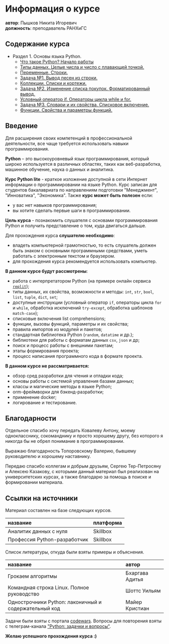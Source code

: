 # Информация о курсе

**автор**: Пышков Никита Игоревич<br>
**должность**: преподаватель РАНХиГС

## Содержание курса

* Раздел 1. Основы языка Python.
    * [Что такое Python? Начало работы](Раздел%201.%20Основы%20языка%20Python/00_intro.md)
    * [Типы данных. Целые числа и число с плавающей точкой.](Раздел%201.%20Основы%20языка%20Python/01_int_and_float.md)
    * [Переменные. Строки.](Раздел%201.%20Основы%20языка%20Python/02_vars_and_str.md)
    * [Задача №1. Вывод песен из строки.](Раздел%201.%20Основы%20языка%20Python/03_first_task.md)
    * [Коллекции. Списки и кортежи.](Раздел%201.%20Основы%20языка%20Python/04_list_and_tuples.md)
    * [Задача №2. Изменение списка покупок. Форматированный вывод.](Раздел%201.%20Основы%20языка%20Python/05_second_task.md)
    * [Условный оператор if. Операторы цикла while и for.](Раздел%201.%20Основы%20языка%20Python/06_if_while_for.md)
    * [Задача №3. Словари и их свойства. Списковое включение.](Раздел%201.%20Основы%20языка%20Python/07_third_task.md)
    * [Функции. Свойства и параметры функций.](Раздел%201.%20Основы%20языка%20Python/08_functions.md)
<!-- * [Импорт. Модули и пакеты.]() -->
<!-- * [Стандартная библиотека Python.]() -->
<!-- * [Задача №4. Время звучания песен в плейлисте.]() -->
<!-- * [Внешние пакеты Python.]() -->
<!-- * [Кодировки. Режимы открытия файлов. Оператор with.]() -->
<!-- * [Задача №5.]() -->
<!-- * [Библиотеки для работы с данными](). -->
<!-- * [Задача №6.]() -->
<!-- * [Проектные работы]() -->
<!-- * [Шпаргалка](cheatsheet.md) -->

## Введение

Для расширения своих компетенций в профессиональной деятельности, все чаще требуется использовать навыки программирования.

**Python** – это высокоуровневый язык программирования, который широко используется в различных областях, таких как веб-разработка, машинное обучение, наука о данных и аналитика.

**Курс Python lite** - краткое изложение доступной в сети Интернет информации о программировании на языке Python. Курс записан для студентов бакалавриата по направлениям подготовки "Менеджмент", "Инноватика", "Экономика". Также **курс может быть полезен** если:

* у вас нет навыков программирования;
* вы хотите сделать первые шаги в программировании.

**Цель курса** - познакомить слушателя с основами программирования Python и получить представление о том, куда двигаться дальше.

Для прохождения курса **слушателю необходимо**: 

* владеть компьютерной грамотностью, то есть слушатель должен быть знаком с основными программными средствами, уметь работать с электронным текстом и браузером. 
* для прохождения курса рекомендуется использовать компьютер.

**В данном курсе будут рассмотрены**:

* работа с интерпретатором Python (на примере онлайн сервиса [`replit`](https://replit.com/));
* типы данных, их свойства, возможности и методы: `int`, `str`, `bool`, `list`, `tuple`, `dict`, `set`;
* доступные инструкции (условный оператор `if`, операторы цикла `for` и `while`, обработка исключений `try-except`, обработка шаблонов `match-case`);
* списковые включения list comprehensions;
* функции, вызовы функций, параметры и их свойства;
* правила импортов из модулей и пакетов;
* стандартная библиотека Python (`random`, `datatime` и др.);
* библиотеки для работы с форматам данных `csv`, `json` и др;
* поиск и процесс работы с внешними пакетам;
* этапы формирования проекта;
* процесс написания программного кода в формате проекта.

**В данном курсе не рассматривается:**

* обзор сред разработки для чтения и отладки кода;
* основы работы с системой управления базами данных;
* классы и магические методы в языке Python;
* orm-фреймворки для бэкенд-разработки;
* применение docker;
* логирование и тестирование.

## Благодарности

Отдельное спасибо хочу передать Ковалеву Антону, моему однокласснику, сокоманднику и просто хорошему другу, без которого я никогда бы не обрел понимание в программировании.

Выражаю благодарность Топоровскому Валерию, бывшему руководителю и хорошему наставнику.

Передаю спасибо коллегам и добрым друзьям, Сергею Тер-Петросяну и Алексею Казакову, с которыми данный материал был реализован на университетских курсах, а также благодарю за помощь в поиске и формировании материала.

## Ссылки на источники

Материал составлен на базе следующих курсов.

название                        | платформа
:--                             | :--
Аналитик данных с нуля          | Skillbox
Профессия Python-разработчик    | Skillbox

Список литературы, откуда были взяты примеры и объяснения.

название                                                | автор
:--                                                     | :--
Грокаем алгоритмы                                       | Бхаргава Адитья
Командная строка Linux. Полное руководство              | Шоттс Уильям
Однострочники Python: лаконичный и содержательный код   | Майер Кристиан

Задачи были взяты с портала [codewars](https://www.codewars.com/). Вопросы для повторения взяты с телеграм-канала ["Python: задачки и вопросы"](https://t.me/quiz_python).

**Желаю успешного прохождения курса :)**
